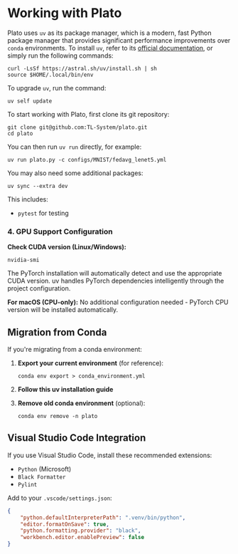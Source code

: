 # Working with Plato

Plato uses `uv` as its package manager, which is a modern, fast Python package manager that provides significant performance improvements over `conda` environments. To install `uv`, refer to its [official documentation](https://docs.astral.sh/uv/getting-started/installation/), or simply run the following commands:

```shell
curl -LsSf https://astral.sh/uv/install.sh | sh
source $HOME/.local/bin/env
```

To upgrade `uv`, run the command:

```
uv self update
```

To start working with Plato, first clone its git repository:

```shell
git clone git@github.com:TL-System/plato.git
cd plato
```

You can then run `uv run` directly, for example:

```shell
uv run plato.py -c configs/MNIST/fedavg_lenet5.yml
```

You may also need some additional packages:

```shell
uv sync --extra dev
```

This includes:
- `pytest` for testing


### 4. GPU Support Configuration

**Check CUDA version (Linux/Windows):**
```shell
nvidia-smi
```

The PyTorch installation will automatically detect and use the appropriate CUDA version. uv handles PyTorch dependencies intelligently through the project configuration.

**For macOS (CPU-only):**
No additional configuration needed - PyTorch CPU version will be installed automatically.



## Migration from Conda

If you're migrating from a conda environment:

1. **Export your current environment** (for reference):
   ```shell
   conda env export > conda_environment.yml
   ```

2. **Follow this uv installation guide**

3. **Remove old conda environment** (optional):
   ```shell
   conda env remove -n plato
   ```


## Visual Studio Code Integration

If you use Visual Studio Code, install these recommended extensions:
- `Python` (Microsoft)
- `Black Formatter`
- `Pylint`

Add to your `.vscode/settings.json`:
```json
{
    "python.defaultInterpreterPath": ".venv/bin/python",
    "editor.formatOnSave": true,
    "python.formatting.provider": "black",
    "workbench.editor.enablePreview": false
}
```
